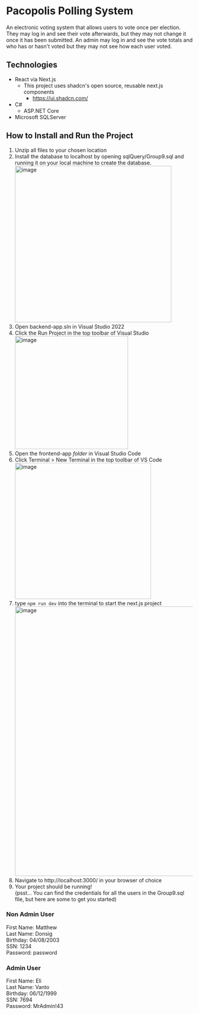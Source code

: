 # Pacopolis Polling System
An electronic voting system that allows users to vote once per election. They may log in and see their vote afterwards, but they may not change it once it has been submitted.
An admin may log in and see the vote totals and who has or hasn't voted but they may not see how each user voted.

## Technologies
- React via Next.js
  - This project uses shadcn's open source, reusable next.js components
    - https://ui.shadcn.com/
- C#
  - ASP.NET Core
- Microsoft SQLServer

## How to Install and Run the Project
1) Unzip all files to your chosen location
2) Install the database to localhost by opening sqlQuery/Group9.sql and running it on your local machine to create the database.<br>
   <img width="422" alt="image" src="https://github.com/EthanEckhardt/Group9/assets/77798025/956d10f0-890b-42ad-a862-4e3577f99a33">
4) Open backend-app.sln in Visual Studio 2022
5) Click the Run Project in the top toolbar of Visual Studio<br>
   <img width="305" alt="image" src="https://github.com/EthanEckhardt/Group9/assets/77798025/00629fd5-ca1a-4ca9-983d-0c5c21a72932">
7) Open the frontend-app _folder_ in Visual Studio Code
8) Click Terminal > New Terminal in the top toolbar of VS Code<br>
   <img width="367" alt="image" src="https://github.com/EthanEckhardt/Group9/assets/77798025/6187fa77-2c7d-4a54-9232-bd7c4669b0de">
9) type ```npm run dev``` into the terminal to start the next.js project
   <img width="727" alt="image" src="https://github.com/EthanEckhardt/Group9/assets/77798025/68010481-a247-4c4b-82b8-b7d0116ae8fd">
10) Navigate to http://localhost:3000/ in your browser of choice
11) Your project should be running!<br>
(psst... You can find the credentials for all the users in the Group9.sql file, but here are some to get you started)
### Non Admin User
First Name: Matthew<br>
Last Name:  Donsig<br>
Birthday:   04/08/2003<br>
SSN:        1234<br>
Password:   password
### Admin User
First Name: Eli<br>
Last Name:  Vanto<br>
Birthday:   06/12/1999<br>
SSN:        7694<br>
Password:   MrAdmin!43<br>
